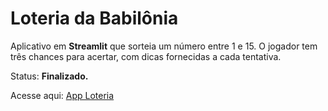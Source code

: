 # Loteria da Babilônia

Aplicativo em **Streamlit** que sorteia um número entre 1 e 15. O jogador tem três chances para acertar, com dicas fornecidas a cada tentativa.

Status: **Finalizado.**

Acesse aqui: [App Loteria](https://loteria-da-babilonia.streamlit.app/)